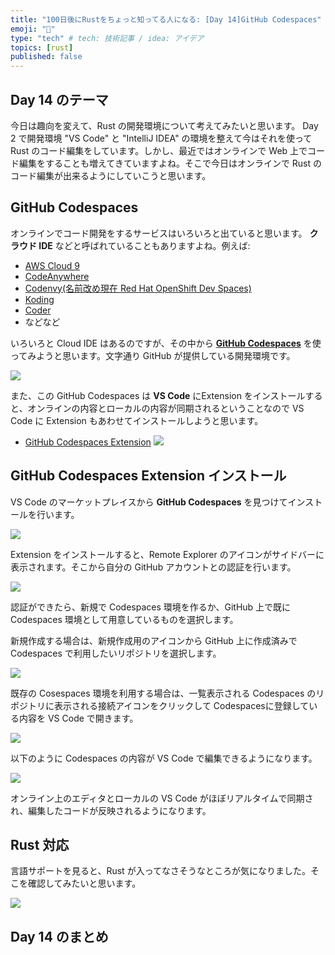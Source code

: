 ```yaml
---
title: "100日後にRustをちょっと知ってる人になる: [Day 14]GitHub Codespaces"
emoji: "🦀"
type: "tech" # tech: 技術記事 / idea: アイデア
topics: [rust]
published: false
---
```

## Day 14 のテーマ

今日は趣向を変えて、Rust の開発環境について考えてみたいと思います。
Day 2 で開発環境 "VS Code" と "IntelliJ IDEA" の環境を整えて今はそれを使って Rust のコード編集をしています。しかし、最近ではオンラインで Web 上でコード編集をすることも増えてきていますよね。そこで今日はオンラインで Rust のコード編集が出来るようにしていこうと思います。

## GitHub Codespaces

オンラインでコード開発をするサービスはいろいろと出ていると思います。
**クラウド IDE** などと呼ばれていることもありますよね。例えば:

- [AWS Cloud 9](https://aws.amazon.com/jp/cloud9/)
- [CodeAnywhere](https://codeanywhere.com/)
- [Codenvy(名前改め現在 Red Hat OpenShift Dev Spaces)](https://developers.redhat.com/products/openshift-dev-spaces/overview)
- [Koding](https://www.koding.com/)
- [Coder](https://coder.com/)
- などなど

いろいろと Cloud IDE はあるのですが、その中から **[GitHub Codespaces](https://github.com/features/codespaces)** を使ってみようと思います。文字通り GitHub が提供している開発環境です。

![](https://storage.googleapis.com/zenn-user-upload/e2c520146e96-20220905.png)

また、この GitHub Codespaces は **VS Code** にExtension をインストールすると、オンラインの内容とローカルの内容が同期されるということなので VS Code に Extension もあわせてインストールしようと思います。

- [GitHub Codespaces Extension](https://marketplace.visualstudio.com/items?itemName=GitHub.codespaces)
[![](https://storage.googleapis.com/zenn-user-upload/6edaef0be174-20220905.png)](https://marketplace.visualstudio.com/items?itemName=GitHub.codespaces)

## GitHub Codespaces Extension インストール

VS Code のマーケットプレイスから **GitHub Codespaces** を見つけてインストールを行います。

![](https://storage.googleapis.com/zenn-user-upload/7c1ea546d932-20220905.png)

Extension をインストールすると、Remote Explorer のアイコンがサイドバーに表示されます。そこから自分の GitHub アカウントとの認証を行います。

![](https://storage.googleapis.com/zenn-user-upload/0c034df4d105-20220905.png)

認証ができたら、新規で Codespaces 環境を作るか、GitHub 上で既に Codespaces 環境として用意しているものを選択します。

新規作成する場合は、新規作成用のアイコンから GitHub 上に作成済みで Codespaces で利用したいリポジトリを選択します。

![](https://storage.googleapis.com/zenn-user-upload/fd757cd65792-20220905.png)

既存の Cosespaces 環境を利用する場合は、一覧表示される Codespaces のリポジトリに表示される接続アイコンをクリックして Codespacesに登録している内容を VS Code で開きます。

![](https://storage.googleapis.com/zenn-user-upload/784934dd38ee-20220905.png)

以下のように Codespaces の内容が VS Code で編集できるようになります。

![](https://storage.googleapis.com/zenn-user-upload/d30741851b2f-20220905.png)

オンライン上のエディタとローカルの VS Code がほぼリアルタイムで同期され、編集したコードが反映されるようになります。

## Rust 対応

言語サポートを見ると、Rust が入ってなさそうなところが気になりました。そこを確認してみたいと思います。

![](https://storage.googleapis.com/zenn-user-upload/09ff05edf85d-20220905.png)

## Day 14 のまとめ
